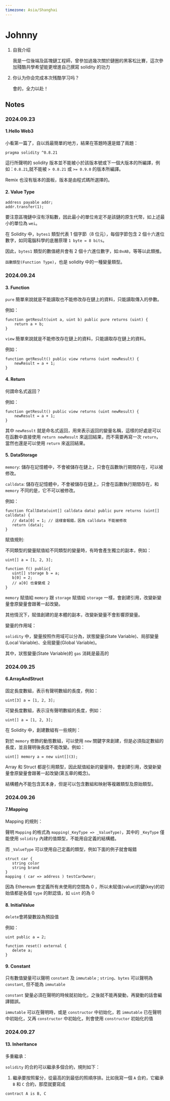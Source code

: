 ```yaml
---
timezone: Asia/Shanghai
---
```


# Johnny

1. 自我介绍
   
   我是一位後端及區塊鏈工程師，曾參加過幾次關於鏈圈的黑客松比賽，這次參加殘酷共學希望能更增進自己撰寫 
solidity 的功力

2. 你认为你会完成本次残酷学习吗？
   
   會的，全力以赴！
   
## Notes

<!-- Content_START -->

### 2024.09.23

#### 1.Hello Web3

小看第一篇了，自以爲最簡單的地方，結果在答題時還是錯了兩題：

```solidity
pragma solidity ^0.8.21
```

這行所聲明的 solidity 版本並不能被小於該版本號或下一個大版本的所編譯，例如：`0.8.21`,就不能被 `> 0.8.21` 或 `>= 0.9.0` 的版本所編譯。

Remix 也沒有版本的面板，版本是由程式碼所選擇的。

#### 2. Value Type

```solidity
address payable addr;
addr.transfer(1);
```
要注意區塊鏈中沒有浮點數，因此最小的單位肯定不是該鏈的原生代幣，如上述最小的單位為 `wei`。

在 Solidity 中，`bytes1` 類型代表 1 個字節（8 位元），每個字節包含 2 個十六進位數字，如同電腦科學的底層原理 `1 byte = 8 bits`。

因此，`bytes1` 類型的數值總共會有 2 個十六進位數字，如:`0xAB`，等等以此類推。

`函數類型(Function Type)`，也是 solidity 中的一種變量類型。

### 2024.09.24

#### 3. Function

`pure` 簡單來說就是不能讀取也不能修改存在鏈上的資料，只能讀取傳入的參數。

例如：

```solidity
function getResult(uint a, uint b) public pure returns (uint) {
    return a + b;
}
```

`view` 簡單來說就是不能修改存在鏈上的資料，只能讀取存在鏈上的資料。

例如：

```solidity
function getResult() public view returns (uint newResult) {
    newResult = a + 1;
}
```

#### 4. Return

何謂命名式返回？

例如：

```solidity
function getResult() public view returns (uint newResult) {
    newResult = a + 1;
}
```

其中 `newResult` 就是命名式返回，用來表示返回的變量名稱，這樣的好處是可以在函數中直接使用 `return newResult` 來返回結果，而不需要再寫一次 `return`，當然也還是可以使用 `return` 來返回結果。


#### 5. DataStorage

`memory`: 儲存在記憶體中，不會被儲存在鏈上，只會在函數執行期間存在，可以被修改。

`calldata`: 儲存在記憶體中，不會被儲存在鏈上，只會在函數執行期間存在，和 `memory` 不同的是，它不可以被修改。

例如：
```solidity
function fCallData(uint[] calldata data) public pure returns (uint[] calldata) {
   // data[0] = 1; // 這樣會報錯，因為 calldata 不能被修改
   return (data);
}
```

賦值規則:

不同類型的變量賦值給不同類型的變量時，有時會產生獨立的副本，例如：

```solidity
uint[] a = [1, 2, 3];

function f() public{
   uint[] storage b = a;
   b[0] = 2;
   // a[0] 也會變成 2
}
```

`memory` 賦值給 `memory` 跟 `storage` 賦值給 `storage` 一樣，會創建引用，改變新變量會原變量會跟著一起改變。

其他情況下，賦值創建的是本體的副本，改變新變量不會影響原變量。

變量的作用域：

`solidity` 中，變量按照作用域可以分為，狀態變量(State Variable)、局部變量(Local Variable)、全局變量(Global Variable)。

其中，狀態變量(State Variable)的 `gas` 消耗是最高的

### 2024.09.25

#### 6.ArrayAndStruct

固定長度數組，表示有聲明數組的長度，例如：

```solidity
uint[3] a = [1, 2, 3];
```

可變長度數組，表示沒有聲明數組的長度，例如：

```solidity
uint[] a = [1, 2, 3];
```
在 Solidity 中，創建數組有一些規則：

對於 `memory` 修飾的動態數組，可以使用 `new` 關鍵字來創建，但是必須指定數組的長度，並且聲明後長度不能改變。例如：

```solidity
uint[] memory a = new uint[](3);
```

Array 和 Struct 都是引用類型，因此賦值給新的變量時，會創建引用，改變新變量會原變量會跟著一起改變(第五章的概念)。

結構體內不能包含其本身，但是可以包含數組和映射等複雜類型及原始類型。

### 2024.09.26

#### 7.Mapping

Mapping 的規則：

聲明 `Mapping` 的格式為 `mapping(_KeyType => _ValueType)`，其中的 `_KeyType` 僅能使用 `solidity` 內建的值類型，不能用自定義的結構體。

而 `_ValueType` 可以使用自己定義的類型，例如下面的例子就會報錯

```solidity
struct car {
   string color
   string brand
}
mapping ( car => address ) testCarOwner;
```

因為 Ethereum 會定義所有未使用的空間為 0 ，所以未賦值(value)的鍵(key)的初始值都是各個 `type` 的默認值，如 `uint` 的為 0

#### 8. InitialValue

`delete`會將變數設為預設值

例如：

```solidity
uint public a = 2;

function reset() external {
   delete a;
}
```

#### 9. Constant

只有數值變量可以聲明 `constant` 及 `immutable` ; `string`、`bytes` 可以聲明為 `constant`, 但不能為 `immutable`

`constant` 變量必須在聲明的時候就初始化，之後就不能再變動，再變動的話會編譯錯誤。

`immutable` 可以在聲明時，或是 `constructor` 中初始化，若 `immutable` 已在聲明中初始化，又再 `constructor` 中初始化，則會使用 `constructor` 初始化的值

### 2024.09.27

#### 13. Inheritance

多重繼承：

`solidity` 的合約可以繼承多個合約，規則如下：

1. 繼承要按照輩分，從最高的到最低的照順序排。比如我寫一個 `A` 合約，它繼承 `B` 和 `C` 合約，那麼就要寫成

```solidity
contract A is B, C
```

<!-- Content_END -->
